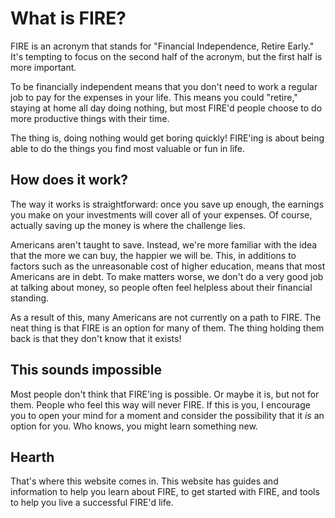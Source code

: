 # What is FIRE?

FIRE is an acronym that stands for "Financial Independence, Retire
Early." It's tempting to focus on the second half of the acronym, but
the first half is more important.

To be financially independent means that you don't need to work a
regular job to pay for the expenses in your life. This means you could
"retire," staying at home all day doing nothing, but most FIRE'd
people choose to do more productive things with their time.

The thing is, doing nothing would get boring quickly! FIRE'ing is
about being able to do the things you find most valuable or fun in
life.

## How does it work?

The way it works is straightforward: once you save up enough, the
earnings you make on your investments will cover all of your expenses.
Of course, actually saving up the money is where the challenge lies.

Americans aren't taught to save. Instead, we're more familiar with the
idea that the more we can buy, the happier we will be. This, in
additions to factors such as the unreasonable cost of higher
education, means that most Americans are in debt. To make matters
worse, we don't do a very good job at talking about money, so people
often feel helpless about their financial standing.

As a result of this, many Americans are not currently on a path to
FIRE. The neat thing is that FIRE is an option for many of them. The
thing holding them back is that they don't know that it exists!

## This sounds impossible

Most people don't think that FIRE'ing is possible. Or maybe it is, but
not for them. People who feel this way will never FIRE. If this is
you, I encourage you to open your mind for a moment and consider the
possibility that it _is_ an option for you. Who knows, you might
learn something new.

## Hearth

That's where this website comes in. This website has guides and
information to help you learn about FIRE, to get started with FIRE,
and tools to help you live a successful FIRE'd life.
